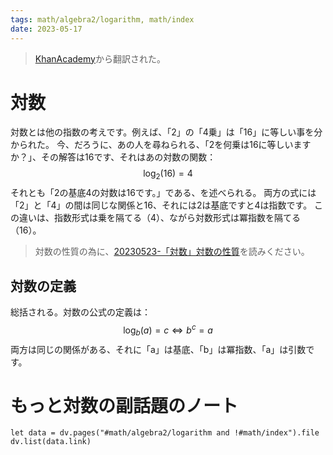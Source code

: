 ```yaml
---
tags: math/algebra2/logarithm, math/index
date: 2023-05-17
---
```


> [KhanAcademy](https://www.khanacademy.org/math/algebra2/x2ec2f6f830c9fb89:logs/x2ec2f6f830c9fb89:log-intro/e/understanding-logs-as-inverse-exponentials)から翻訳された。

# 対数

対数とは他の指数の考えです。例えば、「2」の「4乗」は「16」に等しい事を分かられた。
今、だろうに、あの人を尋ねられる、「2を何乗は16に等しいますか？」、その解答は16です、それはあの対数の関数：
$$
\log_{2}(16)=4
$$
それとも「2の基底4の対数は16です。」である、を述べられる。
両方の式には「2」と「4」の間は同じな関係と16、それには2は基底ですと4は指数です。
この違いは、指数形式は乗を隔てる（4）、ながら対数形式は冪指数を隔てる（16）。

> 対数の性質の為に、[20230523-「対数」対数の性質](20230523-%E3%80%8C%E5%AF%BE%E6%95%B0%E3%80%8D%E5%AF%BE%E6%95%B0%E3%81%AE%E6%80%A7%E8%B3%AA.md)を読みください。

## 対数の定義

総括される。対数の公式の定義は：
$$
\log_{b}(a)=c \Longleftrightarrow b^{c}=a
$$
両方は同じの関係がある、それに「a」は基底、「b」は冪指数、「a」は引数です。

# もっと対数の副話題のノート

```dataviewjs
let data = dv.pages("#math/algebra2/logarithm and !#math/index").file
dv.list(data.link)
```
